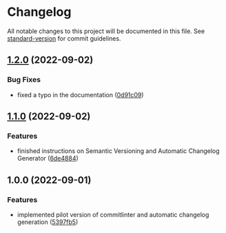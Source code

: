 # Changelog

All notable changes to this project will be documented in this file. See [standard-version](https://github.com/conventional-changelog/standard-version) for commit guidelines.

## [1.2.0](https://github.com/gentlegiantdev/Noodle-n/compare/v1.0.0...v1.2.0) (2022-09-02)


### Bug Fixes

* fixed a typo in the documentation ([0d91c09](https://github.com/gentlegiantdev/Noodle-n/commits/0d91c09ada4c594e0d2712215ab5bcf6fd4e2960))

## [1.1.0](https://github.com/gentlegiantdev/Noodle-n/compare/v1.0.0...v1.1.0) (2022-09-02)


### Features

* finished instructions on Semantic Versioning and Automatic Changelog Generator ([6de4884](https://github.com/gentlegiantdev/Noodle-n/commits/6de48849462afcb6a3ad979ed652ace9c6348cde))

## 1.0.0 (2022-09-01)


### Features

* implemented pilot version of commitlinter and automatic changelog generation ([5397fb5](https://github.com/gentlegiantdev/Noodle-n/commits/5397fb524c5a7f6a738c32940cef0b9490493d40))
